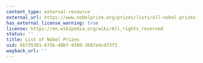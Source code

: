 ```yaml
---
content_type: external-resource
external_url: https://www.nobelprize.org/prizes/lists/all-nobel-prizes-in-physics
has_external_license_warning: true
license: https://en.wikipedia.org/wiki/All_rights_reserved
status: ''
title: List of Nobel Prizes
uid: 6b735301-875b-48bf-9380-3687e4cd73f3
wayback_url: ''
---
```

